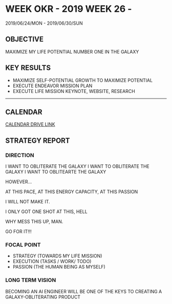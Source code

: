 # WEEK OKR - 2019 WEEK 26 -

2019/06/24/MON - 2019/06/30/SUN

## OBJECTIVE

MAXIMIZE MY LIFE POTENTIAL NUMBER ONE IN THE GALAXY

## KEY RESULTS

- MAXIMIZE SELF-POTENTIAL GROWTH TO MAXIMIZE POTENTIAL
- EXECUTE ENDEAVOR MISSION PLAN
- EXECUTE LIFE MISSION KEYNOTE, WEBSITE, RESEARCH

---

## CALENDAR

[CALENDAR DRIVE LINK](https://drive.google.com/open?id=1SX3zwDqitJyG8qC5u2510-juaRdhzcPj)

## STRATEGY REPORT

### DIRECTION

I WANT TO OBLITERATE THE GALAXY
I WANT TO OBLITERATE THE GALAXY
I WANT TO OBLITEARTE THE GALAXY

HOWEVER...

AT THIS PACE,
AT THIS ENERGY CAPACITY,
AT THIS PASSION

I WILL NOT MAKE IT.

I ONLY GOT ONE SHOT AT THIS, HELL

WHY MESS THIS UP, MAN.

GO FOR IT!!!

### FOCAL POINT

- STRATEGY (TOWARDS MY LIFE MISSION)
- EXECUTION (TASKS / WORK/ TODO)
- PASSION (THE HUMAN BEING AS MYSELF)

### LONG TERM VISION

BECOMING AN AI ENGINEER WILL BE ONE OF THE KEYS TO CREATING A GALAXY-OBLITERATING PRODUCT
